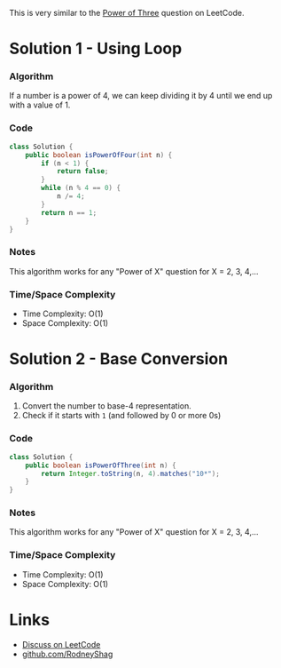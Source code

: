 This is very similar to the [Power of Three](https://leetcode.com/problems/power-of-three) question on LeetCode.

# Solution 1 - Using Loop

### Algorithm

If a number is a power of 4, we can keep dividing it by 4 until we end up with a value of 1.

### Code

```java
class Solution {
    public boolean isPowerOfFour(int n) {
        if (n < 1) {
            return false;
        }
        while (n % 4 == 0) {
            n /= 4;
        }
        return n == 1;
    }
}
```

### Notes

This algorithm works for any "Power of X" question for X = 2, 3, 4,...

### Time/Space Complexity

- Time Complexity: O(1)
- Space Complexity: O(1)


# Solution 2 - Base Conversion

### Algorithm

1. Convert the number to base-4 representation.
1. Check if it starts with `1` (and followed by 0 or more 0s)

### Code

```java
class Solution {
    public boolean isPowerOfThree(int n) {
        return Integer.toString(n, 4).matches("10*");
    }
}
```

### Notes

This algorithm works for any "Power of X" question for X = 2, 3, 4,...

### Time/Space Complexity

-  Time Complexity: O(1)
- Space Complexity: O(1)

# Links

- [Discuss on LeetCode](https://leetcode.com/problems/power-of-four/discuss/451488)
- [github.com/RodneyShag](https://github.com/RodneyShag)
